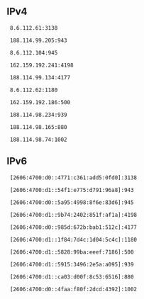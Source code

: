 ## IPv4
```
 8.6.112.61:3138
```
```
 188.114.99.205:943
```
```
 8.6.112.104:945
```
```
 162.159.192.241:4198
```
```
 188.114.99.134:4177
```
```
 8.6.112.62:1180
```
```
 162.159.192.186:500
```
```
 188.114.98.234:939
```
```
 188.114.98.165:880
```
```
 188.114.98.74:1002
```

## IPv6
```
 [2606:4700:d0::4771:c361:add5:0fd0]:3138
```
```
 [2606:4700:d1::54f1:e775:d791:96a8]:943
```
```
 [2606:4700:d0::5a95:4998:8f6e:83d6]:945
```
```
 [2606:4700:d1::9b74:2402:851f:af1a]:4198
```
```
 [2606:4700:d0::985d:672b:bab1:512c]:4177
```
```
 [2606:4700:d1::1f84:7d4c:1d04:5c4c]:1180
```
```
 [2606:4700:d1::5828:99ba:eeef:7186]:500
```
```
 [2606:4700:d1::5915:3496:2e5a:a095]:939
```
```
 [2606:4700:d1::ca03:d00f:8c53:6516]:880
```
```
 [2606:4700:d0::4faa:f80f:2dcd:4392]:1002
```
